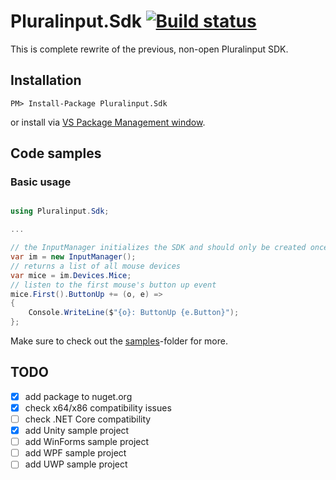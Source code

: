 # Pluralinput.Sdk [![Build status](https://ci.appveyor.com/api/projects/status/sncj8u6naeob4wbt?svg=true)](https://ci.appveyor.com/project/chgl/pluralinput-sdk)
This is complete rewrite of the previous, non-open Pluralinput SDK.

## Installation

```
PM> Install-Package Pluralinput.Sdk
```
or install via [VS Package Management window](https://docs.nuget.org/ndocs/tools/package-manager-ui).

## Code samples

### Basic usage
```csharp

using Pluralinput.Sdk;

...

// the InputManager initializes the SDK and should only be created once per application
var im = new InputManager();
// returns a list of all mouse devices
var mice = im.Devices.Mice;
// listen to the first mouse's button up event
mice.First().ButtonUp += (o, e) =>
{
    Console.WriteLine($"{o}: ButtonUp {e.Button}");
};
```
Make sure to check out the [samples](/samples)-folder for more.

## TODO
- [x] add package to nuget.org
- [x] check x64/x86 compatibility issues
- [ ] check .NET Core compatibility
- [x] add Unity sample project
- [ ] add WinForms sample project
- [ ] add WPF sample project
- [ ] add UWP sample project
